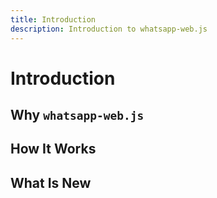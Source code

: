 ```yaml
---
title: Introduction
description: Introduction to whatsapp-web.js
---
```


<html>
    <body>
        <ima :src="$withBase('/branding/light/banner_blue_logo.png')" alt="banner_blue_logo.png" id="topMainBanner">
    </body>
    <script>
        const checkbox = document.querySelector("input[name=checkbox]");
        function changeImage() {
            let image = document.getElementById('topMainBanner');
        }
        checkbox.addEventListener("change", (e) => {
            if (e.target.checked) {
                image.src="$withBase('/branding/dark/banner_blue_logo.png')"
            } else {
                image.src="$withBase('/branding/light/banner_blue_logo.png')"
            }
        });
    </script>
    </body>
</html>

# Introduction


## Why `whatsapp-web.js`


## How It Works


## What Is New